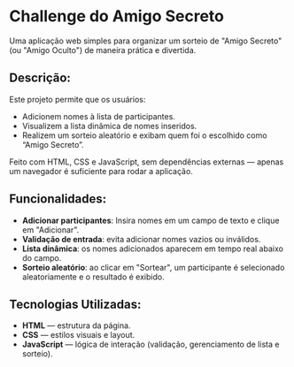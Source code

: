 # Challenge do Amigo Secreto

Uma aplicação web simples para organizar um sorteio de "Amigo Secreto" (ou "Amigo Oculto") de maneira prática e divertida.

##  Descrição:

Este projeto permite que os usuários:
- Adicionem nomes à lista de participantes.
- Visualizem a lista dinâmica de nomes inseridos.
- Realizem um sorteio aleatório e exibam quem foi o escolhido como “Amigo Secreto”.

Feito com HTML, CSS e JavaScript, sem dependências externas — apenas um navegador é suficiente para rodar a aplicação.

##  Funcionalidades:

- **Adicionar participantes**: Insira nomes em um campo de texto e clique em "Adicionar".
- **Validação de entrada**: evita adicionar nomes vazios ou inválidos.
- **Lista dinâmica**: os nomes adicionados aparecem em tempo real abaixo do campo.
- **Sorteio aleatório**: ao clicar em "Sortear", um participante é selecionado aleatoriamente e o resultado é exibido.

##  Tecnologias Utilizadas:

- **HTML** — estrutura da página.
- **CSS** — estilos visuais e layout.
- **JavaScript** — lógica de interação (validação, gerenciamento de lista e sorteio).
